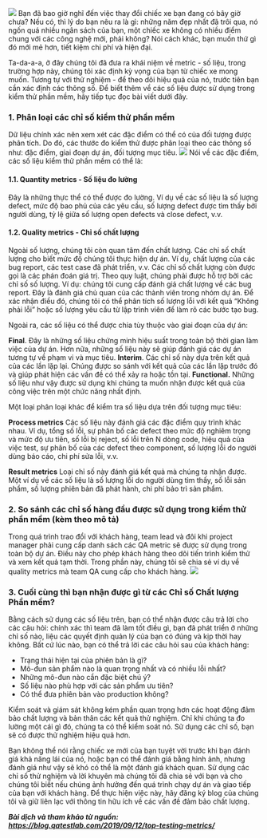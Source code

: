 ![](https://images.viblo.asia/bcba5f92-7cc2-4fb8-8f3a-80eb9079d13d.jpg)
Bạn đã bao giờ nghĩ đến việc thay đổi chiếc xe bạn đang có bây giờ chưa? Nếu có, thì lý do bạn nêu ra là gì: những năm đẹp nhất đã trôi qua, nó ngốn quá nhiều ngân sách của bạn, một chiếc xe không có nhiều điểm chung với các công nghệ mới, phải không? Nói cách khác, bạn muốn thứ gì đó mới mẻ hơn, tiết kiệm chi phí và hiện đại.

Ta-da-a-a, ở đây chúng tôi đã đưa ra khái niệm về metric - số liệu, trong trường hợp này, chúng tôi xác định kỳ vọng của bạn từ chiếc xe mong muốn. Tương tự với thử nghiệm - để theo dõi hiệu quả của nó, trước tiên bạn cần xác định các thông số. Để biết thêm về các số liệu được sử dụng trong kiểm thử phần mềm, hãy tiếp tục đọc bài viết dưới đây.

### 1. Phân loại các chỉ số kiểm thử phần mềm
Dữ liệu chính xác nên xem xét các đặc điểm có thể có của đối tượng được phân tích. Do đó, các thước đo kiểm thử được phân loại theo các thông số như: đặc điểm, giai đoạn dự án, đối tượng mục tiêu.
![](https://images.viblo.asia/2c095c3c-6231-4fdd-9f26-ee0123c0c92c.jpg)
Nói về các đặc điểm, các số liệu kiểm thử phần mềm có thể là:

#### 1.1. Quantity metrics - Số liệu đo lường
Đây là những thực thể có thể được đo lường. Ví dụ về các số liệu là số lượng defect, mức độ bao phủ của các yêu cầu, số lượng defect được tìm thấy bởi người dùng, tỷ lệ giữa số lượng open defects và close defect, v.v.
#### 1.2. Quality metrics - Chỉ số chất lượng
Ngoài số lượng, chúng tôi còn quan tâm đến chất lượng. Các chỉ số chất lượng cho biết mức độ chúng tôi thực hiện dự án. Ví dụ, chất lượng của các bug report, các test case đã phát triển, v.v. Các chỉ số chất lượng còn được gọi là các phán đoán giá trị. Theo quy luật, chúng phải được hỗ trợ bởi các chỉ số số lượng. Ví dụ: chúng tôi cung cấp đánh giá chất lượng về các bug report. Đây là đánh giá chủ quan của các thành viên trong nhóm dự án. Để xác nhận điều đó, chúng tôi có thể phân tích số lượng lỗi với kết quả “Không phải lỗi” hoặc số lượng yêu cầu từ lập trình viên để làm rõ các bước tạo bug.

Ngoài ra, các số liệu có thể được chia tùy thuộc vào giai đoạn của dự án:

**Final**. Đây là những số liệu chứng minh hiệu suất trong toàn bộ thời gian làm việc của dự án. Hơn nữa, những số liệu này sẽ giúp đánh giá các dự án tương tự về phạm vi và mục tiêu.
**Interim**. Các chỉ số này dựa trên kết quả của các lần lặp lại. Chúng được so sánh với kết quả của các lần lặp trước đó và giúp phát hiện các vấn đề có thể xảy ra hoặc tồn tại.
**Functional.** Những số liệu như vậy được sử dụng khi chúng ta muốn nhận được kết quả của công việc trên một chức năng nhất định.

Một loại phân loại khác để kiểm tra số liệu dựa trên đối tượng mục tiêu:

**Process metrics**
Các số liệu này đánh giá các đặc điểm quy trình khác nhau. Ví dụ, tổng số lỗi, sự phân bố các defect theo mức độ nghiêm trọng và mức độ ưu tiên, số lỗi bị reject, số lỗi trên N dòng code, hiệu quả của việc test, sự phân bố của các defect theo component, số lượng lỗi do người dùng báo cáo, chi phí sửa lỗi, v.v.

**Result metrics** Loại chỉ số này đánh giá kết quả mà chúng ta nhận được. Một ví dụ về các số liệu là số lượng lỗi do người dùng tìm thấy, số lỗi sản phẩm, số lượng phiên bản đã phát hành, chi phí bảo trì sản phẩm.

### 2. So sánh các chỉ số hàng đầu được sử dụng trong kiểm thử phần mềm (kèm theo mô tả)
Trong quá trình trao đổi với khách hàng, team lead và đôi khi project manager phải cung cấp danh sách các QA metric sẽ được sử dụng trong toàn bộ dự án. Điều này cho phép khách hàng theo dõi tiến trình kiểm thử và xem kết quả tạm thời. Trong phần này, chúng tôi sẽ chia sẻ ví dụ về quality metrics mà team QA cung cấp cho khách hàng.
![](https://images.viblo.asia/e7e8d419-a150-4aab-97ec-ea793ba9f70d.jpg)
### 3. Cuối cùng thì bạn nhận được gì từ các Chỉ số Chất lượng Phần mềm?
Bằng cách sử dụng các số liệu trên, bạn có thể nhận được câu trả lời cho các câu hỏi: chính xác thì team đã làm tốt điều gì, bạn đã phát triển ở những chỉ số nào, liệu các quyết định quản lý của bạn có đúng và kịp thời hay không. Bất cứ lúc nào, bạn có thể trả lời các câu hỏi sau của khách hàng:

* Trạng thái hiện tại của phiên bản là gì?
* Mô-đun sản phẩm nào là quan trọng nhất và có nhiều lỗi nhất?
* Những mô-đun nào cần đặc biệt chú ý?
* Số liệu nào phù hợp với các sản phẩm ưu tiên?
* Có thể đưa phiên bản vào production không?

Kiểm soát và giám sát không kém phần quan trọng hơn các hoạt động đảm bảo chất lượng và bản thân các kết quả thử nghiệm. Chỉ khi chúng ta đo lường một cái gì đó, chúng ta có thể kiểm soát nó. Sử dụng các chỉ số, bạn sẽ có được thử nghiệm hiệu quả hơn.

Bạn không thể nói rằng chiếc xe mới của bạn tuyệt vời trước khi bạn đánh giá khả năng lái của nó, hoặc bạn có thể đánh giá bằng hình ảnh, nhưng đánh giá như vậy sẽ khó có thể là một đánh giá khách quan. Sử dụng các chỉ số thử nghiệm và lời khuyên mà chúng tôi đã chia sẻ với bạn và cho chúng tôi biết nếu chúng ảnh hưởng đến quá trình chạy dự án và giao tiếp của bạn với khách hàng. Để thực hiện việc này, hãy đăng ký blog của chúng tôi và giữ liên lạc với thông tin hữu ích về các vấn đề đảm bảo chất lượng.

***Bài dịch và tham khảo từ nguồn: https://blog.qatestlab.com/2019/09/12/top-testing-metrics/***